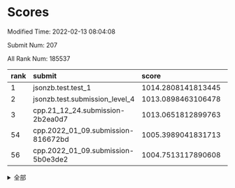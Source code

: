 # Scores

Modified Time: 2022-02-13 08:04:08

Submit Num: 207

All Rank Num: 185537

| rank |               submit               |       score        |       sigma        | pk_num |
| :--- | :--------------------------------- | :----------------- | :----------------- | :----- |
| 1    | jsonzb.test.test_1                 | 1014.2808141813445 | 0.8456655342943011 | 3584   |
| 2    | jsonzb.test.submission_level_4     | 1013.0898463106478 | 0.7942747007463914 | 3584   |
| 3    | cpp.21_12_24.submission-2b2ea0d7   | 1013.0651812899763 | 0.8065457869020571 | 3586   |
| 54   | cpp.2022_01_09.submission-816672bd | 1005.3989041831713 | 0.704375270362777  | 3587   |
| 56   | cpp.2022_01_09.submission-5b0e3de2 | 1004.7513117890608 | 0.7189148400334094 | 3583   |


<details>
<summary>全部</summary>

| rank |                 submit                 |       score        |       sigma        | pk_num |
| :--- | :------------------------------------- | :----------------- | :----------------- | :----- |
| 1    | jsonzb.test.test_1                     | 1014.2808141813445 | 0.8456655342943011 | 3584   |
| 2    | jsonzb.test.submission_level_4         | 1013.0898463106478 | 0.7942747007463914 | 3584   |
| 3    | cpp.21_12_24.submission-2b2ea0d7       | 1013.0651812899763 | 0.8065457869020571 | 3586   |
| 4    | gobigger.level_3.submission_level_3_40 | 1011.0255452591307 | 0.7565630635868702 | 3588   |
| 5    | gobigger.level_3.submission_level_3_4  | 1010.9979984519521 | 0.7822471446070518 | 3590   |
| 6    | gobigger.level_3.submission_level_3_7  | 1010.940393417306  | 0.7553175871441185 | 3589   |
| 7    | gobigger.level_3.submission_level_3_21 | 1010.9084719981117 | 0.749246457438199  | 3587   |
| 8    | gobigger.level_3.submission_level_3_46 | 1010.833631995875  | 0.7691180600498249 | 3591   |
| 9    | gobigger.level_3.submission_level_3_14 | 1010.7272436759248 | 0.7396693444726513 | 3587   |
| 10   | gobigger.level_3.submission_level_3_37 | 1010.6772530870282 | 0.7518882285248725 | 3583   |
| 11   | gobigger.level_3.submission_level_3_2  | 1010.6709181345193 | 0.7721914874573785 | 3590   |
| 12   | gobigger.level_3.submission_level_3_49 | 1010.6306106294319 | 0.7565160178919713 | 3587   |
| 13   | gobigger.level_3.submission_level_3_28 | 1010.5437747371446 | 0.7610729296822106 | 3584   |
| 14   | gobigger.level_3.submission_level_3_42 | 1010.4590821135354 | 0.7546053055119788 | 3586   |
| 15   | gobigger.level_3.submission_level_3_24 | 1010.4506848935673 | 0.7534611910851565 | 3586   |
| 16   | gobigger.level_3.submission_level_3_1  | 1010.405704086806  | 0.766348819522075  | 3588   |
| 17   | gobigger.level_3.submission_level_3_16 | 1010.3992154270948 | 0.7614699748496242 | 3588   |
| 18   | gobigger.level_3.submission_level_3_29 | 1010.3883480225543 | 0.7719433523384256 | 3585   |
| 19   | gobigger.level_3.submission_level_3_41 | 1010.3303132730554 | 0.7530881086094805 | 3586   |
| 20   | gobigger.level_3.submission_level_3_9  | 1010.2764406203391 | 0.7568930569595392 | 3585   |
| 21   | gobigger.level_3.submission_level_3_5  | 1010.2659315391728 | 0.7596001430133031 | 3588   |
| 22   | gobigger.level_3.submission_level_3_8  | 1010.1941324487711 | 0.7578476014830742 | 3585   |
| 23   | gobigger.level_3.submission_level_3_38 | 1010.1855837215746 | 0.7782692299103966 | 3586   |
| 24   | gobigger.level_3.submission_level_3_36 | 1010.1369648471815 | 0.7654380416257668 | 3580   |
| 25   | gobigger.level_3.submission_level_3_30 | 1009.9872012591641 | 0.7545655131930378 | 3587   |
| 26   | gobigger.level_3.submission_level_3_13 | 1009.9143156982188 | 0.7697828357446848 | 3587   |
| 27   | gobigger.level_3.submission_level_3_12 | 1009.9022890068403 | 0.7516205294606635 | 3585   |
| 28   | gobigger.level_3.submission_level_3_44 | 1009.8739161619219 | 0.7423098858928792 | 3585   |
| 29   | gobigger.level_3.submission_level_3_33 | 1009.7954209481406 | 0.7591045712986506 | 3579   |
| 30   | gobigger.level_3.submission_level_3_18 | 1009.7478495319023 | 0.7416401536986569 | 3588   |
| 31   | gobigger.level_3.submission_level_3_35 | 1009.7386042432493 | 0.7511893874942748 | 3587   |
| 32   | gobigger.level_3.submission_level_3_43 | 1009.7236319193989 | 0.7495358584422038 | 3592   |
| 33   | gobigger.level_3.submission_level_3_6  | 1009.6767464786527 | 0.7582425555820281 | 3587   |
| 34   | gobigger.level_3.submission_level_3_34 | 1009.6573568190066 | 0.7669436096347414 | 3582   |
| 35   | gobigger.level_3.submission_level_3_15 | 1009.6167854039484 | 0.7590938330267165 | 3584   |
| 36   | gobigger.level_3.submission_level_3_11 | 1009.5928756218377 | 0.7411416177339412 | 3593   |
| 37   | gobigger.level_3.submission_level_3_25 | 1009.5715498975268 | 0.7397234311477772 | 3584   |
| 38   | gobigger.level_3.submission_level_3_26 | 1009.5517366756694 | 0.758023391785031  | 3583   |
| 39   | gobigger.level_3.submission_level_3_32 | 1009.514349046468  | 0.7412774403545245 | 3586   |
| 40   | gobigger.level_3.submission_level_3_0  | 1009.5039002790991 | 0.7685486784414691 | 3583   |
| 41   | gobigger.level_3.submission_level_3_22 | 1009.4484601471216 | 0.741119326925424  | 3583   |
| 42   | gobigger.level_3.submission_level_3_20 | 1009.3881430202955 | 0.7414175646491363 | 3586   |
| 43   | gobigger.level_3.submission_level_3_3  | 1009.3135774422439 | 0.7449519285962642 | 3582   |
| 44   | gobigger.level_3.submission_level_3_23 | 1009.0454435952814 | 0.7426998330207097 | 3585   |
| 45   | gobigger.level_3.submission_level_3_39 | 1009.0358020702979 | 0.7407039177121377 | 3587   |
| 46   | gobigger.level_3.submission_level_3_45 | 1008.9826739985026 | 0.7529569910187924 | 3584   |
| 47   | gobigger.level_3.submission_level_3_19 | 1008.7969037138866 | 0.7412314187444843 | 3588   |
| 48   | gobigger.level_3.submission_level_3_31 | 1008.5634040564881 | 0.7412760440442264 | 3584   |
| 49   | gobigger.level_3.submission_level_3_17 | 1008.475789157661  | 0.7310293869032864 | 3582   |
| 50   | gobigger.level_3.submission_level_3_27 | 1008.3952709839102 | 0.7325171874852029 | 3585   |
| 51   | gobigger.level_3.submission_level_3_47 | 1008.272639159841  | 0.7266416059804894 | 3591   |
| 52   | gobigger.level_3.submission_level_3_48 | 1008.2477974538242 | 0.7325522828411126 | 3587   |
| 53   | gobigger.level_3.submission_level_3_10 | 1007.2822464593061 | 0.750257883304265  | 3586   |
| 54   | cpp.2022_01_09.submission-816672bd     | 1005.3989041831713 | 0.704375270362777  | 3587   |
| 55   | gobigger.level_1.submission_level_1_6  | 1005.149549888596  | 0.7223961850619873 | 3591   |
| 56   | cpp.2022_01_09.submission-5b0e3de2     | 1004.7513117890608 | 0.7189148400334094 | 3583   |
| 57   | gobigger.level_1.submission_level_1_43 | 1004.73932756821   | 0.715691772377494  | 3582   |
| 58   | gobigger.level_1.submission_level_1_15 | 1004.6518889557491 | 0.7223106522254209 | 3591   |
| 59   | gobigger.level_1.submission_level_1_32 | 1004.6201807565491 | 0.7122483879047332 | 3586   |
| 60   | gobigger.level_1.submission_level_1_31 | 1004.5176782261723 | 0.7052933342340946 | 3585   |
| 61   | gobigger.level_1.submission_level_1_36 | 1004.4973312804277 | 0.7128139494542931 | 3591   |
| 62   | gobigger.level_1.submission_level_1_37 | 1004.1913988788017 | 0.728581088316843  | 3589   |
| 63   | gobigger.level_1.submission_level_1_45 | 1004.1410724788982 | 0.7450989698745799 | 3581   |
| 64   | gobigger.level_1.submission_level_1_27 | 1004.1014632649674 | 0.722795800047388  | 3583   |
| 65   | gobigger.level_1.submission_level_1_10 | 1004.0003001015452 | 0.716587111599133  | 3585   |
| 66   | gobigger.level_1.submission_level_1_8  | 1003.9810645858155 | 0.7088309974263347 | 3587   |
| 67   | gobigger.level_1.submission_level_1_13 | 1003.9484829927142 | 0.7192078729414209 | 3587   |
| 68   | gobigger.level_1.submission_level_1_44 | 1003.8434156440162 | 0.710776074592373  | 3584   |
| 69   | gobigger.level_1.submission_level_1_29 | 1003.673912207111  | 0.7098730425443557 | 3590   |
| 70   | gobigger.level_1.submission_level_1_2  | 1003.6336484929578 | 0.7122177800536287 | 3585   |
| 71   | gobigger.level_1.submission_level_1_20 | 1003.6061565746998 | 0.7100586308102036 | 3583   |
| 72   | gobigger.level_1.submission_level_1_41 | 1003.573777835047  | 0.7248511049138525 | 3586   |
| 73   | gobigger.level_1.submission_level_1_35 | 1003.5636370332759 | 0.7160317137526738 | 3584   |
| 74   | gobigger.level_1.submission_level_1_26 | 1003.4697061132425 | 0.715707006228793  | 3585   |
| 75   | gobigger.level_1.submission_level_1_42 | 1003.417149264177  | 0.7187407137517619 | 3581   |
| 76   | gobigger.level_1.submission_level_1_4  | 1003.242045017504  | 0.704474140793916  | 3586   |
| 77   | gobigger.level_1.submission_level_1_46 | 1003.2137744983376 | 0.7141916884572854 | 3587   |
| 78   | gobigger.level_1.submission_level_1_21 | 1003.1960837379349 | 0.7085447753228978 | 3580   |
| 79   | gobigger.level_1.submission_level_1_18 | 1003.1476859310727 | 0.7059254105943212 | 3581   |
| 80   | gobigger.level_1.submission_level_1_28 | 1003.13692715961   | 0.7167169961379682 | 3580   |
| 81   | gobigger.level_1.submission_level_1_24 | 1003.029815187864  | 0.7250206492307557 | 3588   |
| 82   | gobigger.level_1.submission_level_1_23 | 1003.0126358892298 | 0.7230653999632127 | 3578   |
| 83   | gobigger.level_1.submission_level_1_22 | 1002.9832186086668 | 0.7122302878778664 | 3590   |
| 84   | gobigger.level_1.submission_level_1_14 | 1002.9264555747774 | 0.7079505710813471 | 3579   |
| 85   | gobigger.level_1.submission_level_1_47 | 1002.8836986561575 | 0.7159480360480395 | 3588   |
| 86   | gobigger.level_1.submission_level_1_25 | 1002.7688535037103 | 0.7091079742843233 | 3584   |
| 87   | gobigger.level_1.submission_level_1_49 | 1002.7325877089014 | 0.7116860586751922 | 3585   |
| 88   | gobigger.level_1.submission_level_1_9  | 1002.688457996846  | 0.7175008168139965 | 3579   |
| 89   | gobigger.level_1.submission_level_1_16 | 1002.683136940093  | 0.7175410238321577 | 3585   |
| 90   | gobigger.level_1.submission_level_1_11 | 1002.6575421129724 | 0.7231420189918446 | 3583   |
| 91   | gobigger.level_1.submission_level_1_33 | 1002.6217835194147 | 0.7095337553085251 | 3588   |
| 92   | gobigger.level_1.submission_level_1_1  | 1002.591971357109  | 0.7245456584517828 | 3585   |
| 93   | gobigger.level_1.submission_level_1_12 | 1002.582229931833  | 0.7229613546519333 | 3590   |
| 94   | gobigger.level_1.submission_level_1_5  | 1002.5693969673873 | 0.7141997852902318 | 3586   |
| 95   | gobigger.level_1.submission_level_1_40 | 1002.5449051338135 | 0.7173611141954008 | 3588   |
| 96   | gobigger.level_1.submission_level_1_34 | 1002.4967771603872 | 0.7094968975412564 | 3586   |
| 97   | gobigger.level_1.submission_level_1_3  | 1002.4771647712807 | 0.7147885990786151 | 3582   |
| 98   | gobigger.level_1.submission_level_1_0  | 1002.4559690805945 | 0.7167956646849565 | 3588   |
| 99   | gobigger.level_1.submission_level_1_39 | 1002.4545863600374 | 0.7142855453324639 | 3579   |
| 100  | gobigger.level_1.submission_level_1_7  | 1002.1825054692704 | 0.7181893971054107 | 3584   |
| 101  | gobigger.level_1.submission_level_1_48 | 1002.1817340082476 | 0.7013202868782124 | 3586   |
| 102  | gobigger.level_1.submission_level_1_30 | 1002.1351493388355 | 0.7243509155123888 | 3584   |
| 103  | gobigger.level_1.submission_level_1_19 | 1002.0497876933072 | 0.7190972628764539 | 3584   |
| 104  | gobigger.level_1.submission_level_1_17 | 1001.9632617365548 | 0.7071364122906857 | 3586   |
| 105  | gobigger.level_1.submission_level_1_38 | 1001.8160085945236 | 0.7227252441348666 | 3579   |
| 106  | gobigger.random.submission_random_30   | 997.4549454367105  | 0.7012250298823509 | 3585   |
| 107  | gobigger.random.submission_random_34   | 996.9602278691518  | 0.7204711395728913 | 3582   |
| 108  | gobigger.random.submission_random_29   | 996.7249162159184  | 0.7056344164958576 | 3590   |
| 109  | gobigger.random.submission_random_19   | 996.700174601892   | 0.7025842860160646 | 3582   |
| 110  | gobigger.random.submission_random_12   | 996.6875753789028  | 0.711827326585578  | 3588   |
| 111  | gobigger.random.submission_random_6    | 996.6539353503699  | 0.6961575703955132 | 3591   |
| 112  | gobigger.random.submission_random_44   | 996.6346062322151  | 0.7152206007781691 | 3586   |
| 113  | gobigger.random.submission_random_9    | 996.4750070565939  | 0.7020211985713276 | 3591   |
| 114  | gobigger.random.submission_random_48   | 996.4649986773562  | 0.6985615747963051 | 3588   |
| 115  | gobigger.random.submission_random_38   | 996.4375372321002  | 0.7160625087607623 | 3589   |
| 116  | gobigger.random.submission_random_42   | 996.4324587957559  | 0.7105508966775765 | 3589   |
| 117  | gobigger.random.submission_random_41   | 996.4215755924521  | 0.7157120591342087 | 3587   |
| 118  | gobigger.random.submission_random_18   | 996.3703135948364  | 0.6997795385987458 | 3585   |
| 119  | gobigger.random.submission_random_23   | 996.3213025188485  | 0.7091680036131975 | 3584   |
| 120  | gobigger.random.submission_random_33   | 996.3129140151244  | 0.7027173308785601 | 3588   |
| 121  | gobigger.random.submission_random_0    | 996.2633266407242  | 0.7134511367484309 | 3588   |
| 122  | gobigger.random.submission_random_13   | 996.2283148198691  | 0.7164461526568162 | 3585   |
| 123  | gobigger.random.submission_random_2    | 996.2099545495215  | 0.7136411271531797 | 3576   |
| 124  | gobigger.random.submission_random_5    | 996.1734069623441  | 0.7174850599154134 | 3584   |
| 125  | gobigger.random.submission_random_36   | 996.1592800071055  | 0.7078950143732111 | 3586   |
| 126  | gobigger.random.submission_random_14   | 996.0844713862102  | 0.7172417227200331 | 3584   |
| 127  | gobigger.random.submission_random_32   | 996.0782006714874  | 0.7079191697821025 | 3584   |
| 128  | gobigger.random.submission_random_27   | 996.0765710780104  | 0.7119196850581749 | 3584   |
| 129  | gobigger.random.submission_random_39   | 995.9910386260301  | 0.7116326732820216 | 3581   |
| 130  | gobigger.random.submission_random_31   | 995.9771965634367  | 0.7100913084725865 | 3587   |
| 131  | gobigger.random.submission_random_35   | 995.9394855274451  | 0.706991902723193  | 3583   |
| 132  | gobigger.random.submission_random_47   | 995.9388238766012  | 0.7197638219995918 | 3580   |
| 133  | gobigger.random.submission_random_43   | 995.9170102014298  | 0.7088284628733074 | 3584   |
| 134  | gobigger.random.submission_random_3    | 995.8698273227566  | 0.7160253381214541 | 3588   |
| 135  | gobigger.random.submission_random_46   | 995.8630959471648  | 0.714725077964106  | 3588   |
| 136  | gobigger.random.submission_random_45   | 995.8012340578699  | 0.7042953952377708 | 3581   |
| 137  | gobigger.random.submission_random_21   | 995.7171307248898  | 0.7126836320946403 | 3584   |
| 138  | gobigger.random.submission_random_10   | 995.711684487094   | 0.704051231925697  | 3588   |
| 139  | gobigger.random.submission_random_25   | 995.6241183768719  | 0.70368180697505   | 3580   |
| 140  | gobigger.random.submission_random_26   | 995.6179590238638  | 0.6951215906820383 | 3579   |
| 141  | gobigger.random.submission_random_8    | 995.5947914474198  | 0.7012676410064501 | 3583   |
| 142  | gobigger.random.submission_random_16   | 995.5943888475106  | 0.6999985801403711 | 3588   |
| 143  | gobigger.random.submission_random_7    | 995.5721167775081  | 0.7137687448410545 | 3591   |
| 144  | gobigger.random.submission_random_40   | 995.5668806234991  | 0.7101107695246602 | 3586   |
| 145  | gobigger.random.submission_random_17   | 995.5637165988937  | 0.7131298416717008 | 3583   |
| 146  | gobigger.random.submission_random_22   | 995.5543399179355  | 0.7052469571159519 | 3584   |
| 147  | gobigger.random.submission_random_20   | 995.4919322864081  | 0.7242433621454126 | 3587   |
| 148  | gobigger.random.submission_random_28   | 995.4488055253628  | 0.7162223253350986 | 3582   |
| 149  | gobigger.random.submission_random_1    | 995.2975113273311  | 0.7310328262776906 | 3583   |
| 150  | gobigger.random.submission_random_11   | 995.2471401504284  | 0.7167463259819989 | 3586   |
| 151  | gobigger.random.submission_random_49   | 995.228801593491   | 0.7009719799515123 | 3587   |
| 152  | gobigger.random.submission_random_15   | 994.9213289804097  | 0.7265232447229488 | 3585   |
| 153  | gobigger.random.submission_random_37   | 994.6525822394692  | 0.729926319499792  | 3580   |
| 154  | gobigger.random.submission_random_4    | 994.619743281012   | 0.7208143455084328 | 3583   |
| 155  | gobigger.random.submission_random_24   | 994.4946904972148  | 0.7177955239108832 | 3583   |
| 156  | gobigger.level_2.submission_level_2_46 | 994.3417166440165  | 0.7189132251150351 | 3588   |
| 157  | gobigger.level_2.submission_level_2_43 | 994.2180308715608  | 0.7096334471480286 | 3585   |
| 158  | gobigger.level_2.submission_level_2_36 | 993.5661535191244  | 0.7267974145166782 | 3587   |
| 159  | gobigger.level_2.submission_level_2_37 | 993.5425601823465  | 0.724234454786579  | 3584   |
| 160  | gobigger.level_2.submission_level_2_1  | 993.1510783506532  | 0.7378579340706685 | 3588   |
| 161  | gobigger.level_2.submission_level_2_5  | 993.1451482950054  | 0.732493908804667  | 3587   |
| 162  | gobigger.level_2.submission_level_2_24 | 993.1123451885169  | 0.7305359135511771 | 3590   |
| 163  | gobigger.level_2.submission_level_2_25 | 993.0534447909578  | 0.7189532343517471 | 3582   |
| 164  | gobigger.level_2.submission_level_2_22 | 993.0241978020604  | 0.7470617533535667 | 3584   |
| 165  | gobigger.level_2.submission_level_2_18 | 993.0179964229212  | 0.750245700963997  | 3586   |
| 166  | gobigger.level_2.submission_level_2_0  | 992.9908652600369  | 0.7229961570997541 | 3585   |
| 167  | gobigger.level_2.submission_level_2_17 | 992.9903442727308  | 0.7308706187073998 | 3585   |
| 168  | gobigger.level_2.submission_level_2_6  | 992.960973539942   | 0.7403763683810145 | 3583   |
| 169  | gobigger.level_2.submission_level_2_42 | 992.9216272402482  | 0.736853784717329  | 3583   |
| 170  | gobigger.level_2.submission_level_2_11 | 992.798935684821   | 0.7509700211338556 | 3591   |
| 171  | gobigger.level_2.submission_level_2_38 | 992.7862651800549  | 0.7296406421736317 | 3582   |
| 172  | gobigger.level_2.submission_level_2_27 | 992.7533448882505  | 0.742461445160186  | 3585   |
| 173  | gobigger.level_2.submission_level_2_26 | 992.7132800328737  | 0.747600872941281  | 3587   |
| 174  | gobigger.level_2.submission_level_2_34 | 992.6643737496353  | 0.7244677435595253 | 3583   |
| 175  | gobigger.level_2.submission_level_2_45 | 992.633052843616   | 0.7267257630408509 | 3583   |
| 176  | gobigger.level_2.submission_level_2_10 | 992.5685669092857  | 0.7448161816846123 | 3579   |
| 177  | gobigger.level_2.submission_level_2_23 | 992.4926050911934  | 0.740718557758276  | 3588   |
| 178  | gobigger.level_2.submission_level_2_40 | 992.4792266933904  | 0.7266305058055832 | 3582   |
| 179  | gobigger.level_2.submission_level_2_49 | 992.4105290729293  | 0.7379063805869427 | 3587   |
| 180  | gobigger.level_2.submission_level_2_33 | 992.2941351508739  | 0.7482509169963534 | 3583   |
| 181  | gobigger.level_2.submission_level_2_16 | 992.2686760862022  | 0.7610844468830705 | 3593   |
| 182  | gobigger.level_2.submission_level_2_31 | 992.1845975117214  | 0.7493513042614615 | 3581   |
| 183  | gobigger.level_2.submission_level_2_44 | 992.1450973953141  | 0.7401668059559048 | 3591   |
| 184  | gobigger.level_2.submission_level_2_35 | 992.1166999808845  | 0.7472657049779936 | 3587   |
| 185  | gobigger.level_2.submission_level_2_12 | 992.0749684812835  | 0.7466318712236079 | 3584   |
| 186  | gobigger.level_2.submission_level_2_21 | 992.0421963950829  | 0.7499762444934526 | 3582   |
| 187  | gobigger.level_2.submission_level_2_28 | 992.024432409505   | 0.7375320235849364 | 3584   |
| 188  | gobigger.level_2.submission_level_2_9  | 991.9317014663685  | 0.7280181797550775 | 3584   |
| 189  | gobigger.level_2.submission_level_2_47 | 991.810844363727   | 0.7337481004834103 | 3595   |
| 190  | gobigger.level_2.submission_level_2_20 | 991.7801354962525  | 0.7362654451027947 | 3587   |
| 191  | gobigger.level_2.submission_level_2_39 | 991.551597254823   | 0.7427697707340698 | 3584   |
| 192  | gobigger.level_2.submission_level_2_32 | 991.3554303211608  | 0.7492854125678514 | 3585   |
| 193  | gobigger.level_2.submission_level_2_29 | 991.3011088634747  | 0.7446920207794776 | 3587   |
| 194  | gobigger.level_2.submission_level_2_13 | 991.2681094249457  | 0.7482446689835954 | 3589   |
| 195  | gobigger.level_2.submission_level_2_41 | 991.2049411745048  | 0.7508306296848986 | 3584   |
| 196  | gobigger.level_2.submission_level_2_48 | 991.1691126498464  | 0.7739375536738341 | 3585   |
| 197  | gobigger.level_2.submission_level_2_14 | 991.116688079001   | 0.729501696757306  | 3581   |
| 198  | gobigger.level_2.submission_level_2_4  | 991.0646249518614  | 0.7567763755162433 | 3582   |
| 199  | gobigger.level_2.submission_level_2_3  | 991.0396584383747  | 0.7615886985479059 | 3585   |
| 200  | gobigger.level_2.submission_level_2_2  | 991.0336156384257  | 0.7575534523117726 | 3584   |
| 201  | gobigger.level_2.submission_level_2_30 | 990.8878289473935  | 0.7468020802310692 | 3582   |
| 202  | gobigger.level_2.submission_level_2_8  | 990.8572966638521  | 0.7430207914920307 | 3585   |
| 203  | gobigger.level_2.submission_level_2_7  | 990.8013537836885  | 0.7764126679279645 | 3593   |
| 204  | gobigger.level_2.submission_level_2_19 | 990.7043923145089  | 0.7653555651609816 | 3579   |
| 205  | gobigger.level_2.submission_level_2_15 | 989.6814041899128  | 0.7578518261883932 | 3583   |
| 206  | gobigger.none.submission_none_1        | 980.048493278583   | 1.1677884106403964 | 3585   |
| 207  | gobigger.none.submission_none_0        | 974.464267836209   | 1.529750403928907  | 3584   |

</details>